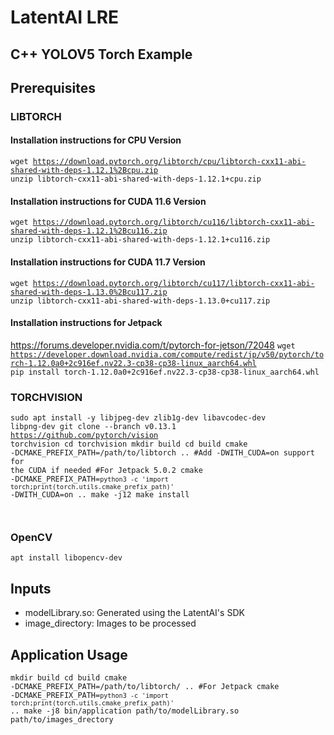 # LatentAI LRE 

## C++ YOLOV5 Torch Example

## Prerequisites 

### LIBTORCH
#### Installation instructions for CPU Version
<code>wget https://download.pytorch.org/libtorch/cpu/libtorch-cxx11-abi-shared-with-deps-1.12.1%2Bcpu.zip
unzip libtorch-cxx11-abi-shared-with-deps-1.12.1+cpu.zip
</code>

#### Installation instructions for CUDA 11.6 Version
<code>wget https://download.pytorch.org/libtorch/cu116/libtorch-cxx11-abi-shared-with-deps-1.12.1%2Bcu116.zip
unzip libtorch-cxx11-abi-shared-with-deps-1.12.1+cu116.zip
</code>

#### Installation instructions for CUDA 11.7 Version
<code>wget https://download.pytorch.org/libtorch/cu117/libtorch-cxx11-abi-shared-with-deps-1.13.0%2Bcu117.zip
unzip libtorch-cxx11-abi-shared-with-deps-1.13.0+cu117.zip
</code>

#### Installation instructions for Jetpack
https://forums.developer.nvidia.com/t/pytorch-for-jetson/72048
<code>wget https://developer.download.nvidia.com/compute/redist/jp/v50/pytorch/torch-1.12.0a0+2c916ef.nv22.3-cp38-cp38-linux_aarch64.whl
pip install torch-1.12.0a0+2c916ef.nv22.3-cp38-cp38-linux_aarch64.whl
</code> 

### TORCHVISION
<code>sudo apt install -y libjpeg-dev zlib1g-dev libavcodec-dev libpng-dev
git clone --branch v0.13.1 https://github.com/pytorch/vision torchvision
cd torchvision
mkdir build
cd build
cmake -DCMAKE_PREFIX_PATH=/path/to/libtorch .. #Add -DWITH_CUDA=on support for the CUDA if needed #For Jetpack 5.0.2 cmake -DCMAKE_PREFIX_PATH=`python3 -c 'import torch;print(torch.utils.cmake_prefix_path)'` -DWITH_CUDA=on .. 
make -j12
make install

</code>

### OpenCV
<code>apt install libopencv-dev
</code>

## Inputs
- modelLibrary.so: Generated using the LatentAI's SDK
- image_directory: Images to be processed

## Application Usage
<code>mkdir build 
cd build
cmake -DCMAKE_PREFIX_PATH=/path/to/libtorch/ .. #For Jetpack cmake -DCMAKE_PREFIX_PATH=`python3 -c 'import torch;print(torch.utils.cmake_prefix_path)'` ..
make -j8
bin/application path/to/modelLibrary.so path/to/images_drectory 
</code>

